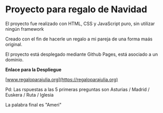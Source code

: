 # Proyecto para regalo de Navidad

El proyecto fue realizado con HTML, CSS y JavaScript puro, sin utilizar ningún framework

Creado con el fin de hacerle un regalo a mi pareja de una forma maás original.

El proyecto está desplegado mediante Github Pages, está asociado a un dominio.

**Enlace para la Despliegue**

[www.regaloparajulia.org](https://regaloparajulia.org)

Pd: Las rspuestas a las 5 primeras preguntas son Asturias / Madrid / Euskera / Ruta / Iglesia

La palabra final es "Ameri"
